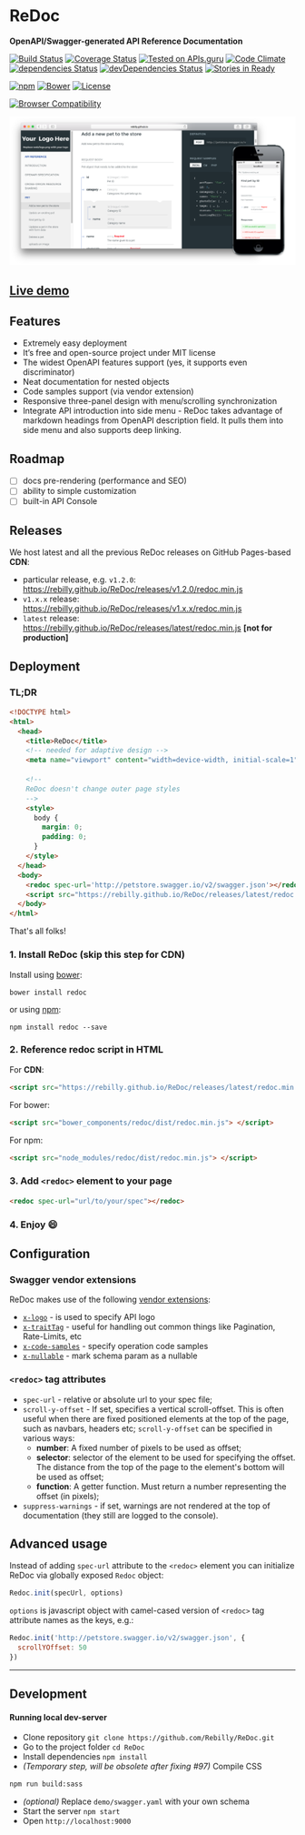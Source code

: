 # ReDoc
**OpenAPI/Swagger-generated API Reference Documentation**

[![Build Status](https://travis-ci.org/Rebilly/ReDoc.svg?branch=master)](https://travis-ci.org/Rebilly/ReDoc) [![Coverage Status](https://coveralls.io/repos/Rebilly/ReDoc/badge.svg?branch=master&service=github)](https://coveralls.io/github/Rebilly/ReDoc?branch=master) [![Tested on APIs.guru](http://api.apis.guru/badges/tested_on.svg)](https://APIs.guru) [![Code Climate](https://codeclimate.com/github/Rebilly/ReDoc/badges/gpa.svg)](https://codeclimate.com/github/Rebilly/ReDoc) [![dependencies Status](https://david-dm.org/Rebilly/ReDoc/status.svg)](https://david-dm.org/Rebilly/ReDoc) [![devDependencies Status](https://david-dm.org/Rebilly/ReDoc/dev-status.svg)](https://david-dm.org/Rebilly/ReDoc#info=devDependencies) [![Stories in Ready](https://badge.waffle.io/Rebilly/ReDoc.png?label=ready&title=Ready)](https://waffle.io/Rebilly/ReDoc)

[![npm](http://img.shields.io/npm/v/redoc.svg)](https://www.npmjs.com/package/redoc) [![Bower](http://img.shields.io/bower/v/redoc.svg)](http://bower.io/) [![License](https://img.shields.io/npm/l/redoc.svg)](https://github.com/Rebilly/ReDoc/blob/master/LICENSE)

[![Browser Compatibility](https://saucelabs.com/browser-matrix/redoc.svg)](https://saucelabs.com/u/redoc)

![ReDoc demo](demo/redoc-demo.png)

## [Live demo](http://rebilly.github.io/ReDoc/)

## Features
- Extremely easy deployment
- It’s free and open-source project under MIT license
- The widest OpenAPI features support (yes, it supports even discriminator)
- Neat documentation for nested objects
- Code samples support (via vendor extension)
- Responsive three-panel design with menu/scrolling synchronization
- Integrate API introduction into side menu - ReDoc takes advantage of markdown headings from OpenAPI description field. It pulls them into side menu and also supports deep linking.

## Roadmap
  - [ ] docs pre-rendering (performance and SEO)
  - [ ] ability to simple customization
  - [ ] built-in API Console

## Releases
We host latest and all the previous ReDoc releases on GitHub Pages-based **CDN**:
- particular release, e.g. `v1.2.0`: https://rebilly.github.io/ReDoc/releases/v1.2.0/redoc.min.js
- `v1.x.x` release: https://rebilly.github.io/ReDoc/releases/v1.x.x/redoc.min.js
- `latest` release: https://rebilly.github.io/ReDoc/releases/latest/redoc.min.js **[not for production]**

## Deployment

### TL;DR

```html
<!DOCTYPE html>
<html>
  <head>
    <title>ReDoc</title>
    <!-- needed for adaptive design -->
    <meta name="viewport" content="width=device-width, initial-scale=1">

    <!--
    ReDoc doesn't change outer page styles
    -->
    <style>
      body {
        margin: 0;
        padding: 0;
      }
    </style>
  </head>
  <body>
    <redoc spec-url='http://petstore.swagger.io/v2/swagger.json'></redoc>
    <script src="https://rebilly.github.io/ReDoc/releases/latest/redoc.min.js"> </script>
  </body>
</html>
```
That's all folks!

### 1. Install ReDoc (skip this step for CDN)
Install using [bower](bower.io):

    bower install redoc

or using [npm](https://docs.npmjs.com/getting-started/what-is-npm):

    npm install redoc --save

### 2. Reference redoc script in HTML
For **CDN**:
```html
<script src="https://rebilly.github.io/ReDoc/releases/latest/redoc.min.js"> </script>
```

For bower:
```html
<script src="bower_components/redoc/dist/redoc.min.js"> </script>
```
For npm:
```html
<script src="node_modules/redoc/dist/redoc.min.js"> </script>
```

### 3. Add `<redoc>` element to your page
```html
<redoc spec-url="url/to/your/spec"></redoc>
```

### 4. Enjoy :smile:

## Configuration

### Swagger vendor extensions
ReDoc makes use of the following [vendor extensions](http://swagger.io/specification/#vendorExtensions):
* [`x-logo`](docs/redoc-vendor-extensions.md#x-logo) - is used to specify API logo
* [`x-traitTag`](docs/redoc-vendor-extensions.md#x-traitTag) - useful for handling out common things like Pagination, Rate-Limits, etc
* [`x-code-samples`](docs/redoc-vendor-extensions.md#x-code-samples) - specify operation code samples
* [`x-nullable`](docs/redoc-vendor-extensions.md#nullable) - mark schema param as a nullable

### `<redoc>` tag attributes
* `spec-url` - relative or absolute url to your spec file;
* `scroll-y-offset` - If set, specifies a vertical scroll-offset. This is often useful when there are fixed positioned elements at the top of the page, such as navbars, headers etc;
`scroll-y-offset` can be specified in various ways:
  * **number**: A fixed number of pixels to be used as offset;
  * **selector**: selector of the element to be used for specifying the offset. The distance from the top of the page to the element's bottom will be used as offset;
  * **function**: A getter function. Must return a number representing the offset (in pixels);
* `suppress-warnings` - if set, warnings are not rendered at the top of documentation (they still are logged to the console).

## Advanced usage
Instead of adding `spec-url` attribute to the `<redoc>` element you can initialize ReDoc via globally exposed `Redoc` object:
```js
Redoc.init(specUrl, options)
```

`options` is javascript object with camel-cased version of `<redoc>` tag attribute names as the keys, e.g.:
```js
Redoc.init('http://petstore.swagger.io/v2/swagger.json', {
  scrollYOffset: 50
})
```

-----------
## Development
#### Running local dev-server
- Clone repository
`git clone https://github.com/Rebilly/ReDoc.git`
- Go to the project folder
`cd ReDoc`
- Install dependencies
`npm install`
- *(Temporary step, will be obsolete after fixing #97)* Compile CSS
```bash
npm run build:sass
```
- _(optional)_ Replace `demo/swagger.yaml` with your own schema
- Start the server
`npm start`
- Open `http://localhost:9000`
